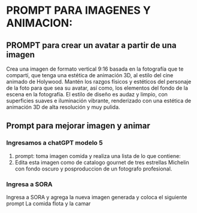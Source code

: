 # PROMPT PARA IMAGENES Y ANIMACION:

## PROMPT para crear un avatar a partir de una imagen
Crea una imagen de formato vertical 9:16 basada en la fotografía que te compartí, que tenga una estética de animación 3D, al estilo del cine animado de Holywood. Mantén los razgos físicos y estéticos del personaje de la foto para que sea su avatar, así como, los elementos del fondo de la escena en la fotografía. El estilo de diseño es audaz y limpio, con superficies suaves e iluminación vibrante, renderizado con una estética de animación 3D de alta resolución y muy pulida.

## Prompt para mejorar imagen y animar
### Ingresamos a chatGPT modelo 5
1. prompt: toma imagen comida y realiza una lista de lo que contiene:
2. Edita esta imagen como de catalogo gournet de tres estrellas Michelin con fondo oscuro y posproduccion de un fotografo profesional.

### Ingresa a SORA
Ingresa a SORA y agrega la nueva imagen generada y coloca el siguiente prompt
La comida flota y la camar
